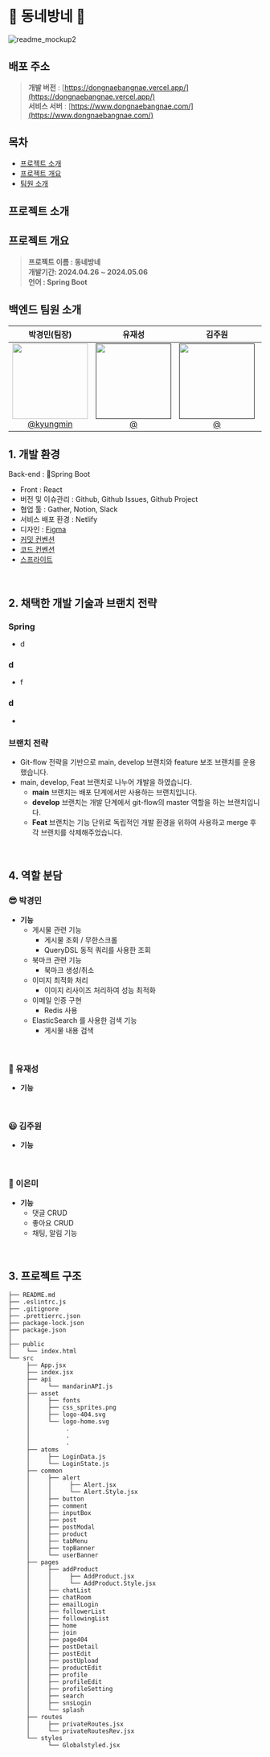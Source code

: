 # 🏡 동네방네 🏡

![readme_mockup2](https://github.com/kyungmin1221/BaekJoon/assets/105621255/41dd9ef3-00ce-46a9-b4d8-52a7298108c3)


</div>

## 배포 주소
> **개발 버전** : [https://dongnaebangnae.vercel.app/](https://dongnaebangnae.vercel.app/) <br>
> **서비스 서버** : [https://www.dongnaebangnae.com/](https://www.dongnaebangnae.com/)<br>



## 목차
  - [프로젝트 소개](#프로젝트-소개) 
  - [프로젝트 개요](#프로젝트-개요)
  - [팀원 소개](#백엔드-팀원-소개)
  
## 프로젝트 소개


## 프로젝트 개요
> **프로젝트 이름 : 동네방네** <br/>
**개발기간: 2024.04.26 ~ 2024.05.06** <br/>
**언어 : Spring Boot** <br />



## 백엔드 팀원 소개

| **박경민(팀장)** | **유재성** | **김주원** | **이은미** |
| :------: |  :------: | :------: | :------: |
| [<img src="https://github.com/kyungmin1221/BaekJoon/assets/105621255/1d1fd83d-ef01-4144-9d65-9b6056d40a43" height=150 width=150> <br/> @kyungmin](https://github.com/kyungmin1221) | [<img src="" height=150 width=150> <br/> @]() | [<img src="" height=150 width=150> <br/> @]() | [<img src="https://github.com/kyungmin1221/BaekJoon/assets/105621255/2373d997-73e3-47d7-84f9-fdc0c12cfa28" height=150 width=150> <br/> @minnieming](https://github.com/minnieming) |


## 1. 개발 환경

Back-end : Spring Boot
- Front :  React
- 버전 및 이슈관리 : Github, Github Issues, Github Project
- 협업 툴 : Gather, Notion, Slack
- 서비스 배포 환경 : Netlify
- 디자인 : [Figma](https://www.figma.com/file/fAisC2pEKzxTOzet9CfqML/README(oh-my-code)?node-id=39%3A1814)
- [커밋 컨벤션](https://github.com/likelion-project-README/README/wiki/%EC%BB%A4%EB%B0%8B-%EC%BB%A8%EB%B2%A4%EC%85%98)
- [코드 컨벤션](https://github.com/likelion-project-README/README/wiki/%EC%BD%94%EB%93%9C-%EC%BB%A8%EB%B2%A4%EC%85%98)
- [스프라이트](https://github.com/likelion-project-README/README/wiki/%EC%8A%A4%ED%94%84%EB%9D%BC%EC%9D%B4%ED%8A%B8)
<br>

## 2. 채택한 개발 기술과 브랜치 전략

### Spring

- d
    
### d

- f

### d

- 

### 브랜치 전략

- Git-flow 전략을 기반으로 main, develop 브랜치와 feature 보조 브랜치를 운용했습니다.
- main, develop, Feat 브랜치로 나누어 개발을 하였습니다.
    - **main** 브랜치는 배포 단계에서만 사용하는 브랜치입니다.
    - **develop** 브랜치는 개발 단계에서 git-flow의 master 역할을 하는 브랜치입니다.
    - **Feat** 브랜치는 기능 단위로 독립적인 개발 환경을 위하여 사용하고 merge 후 각 브랜치를 삭제해주었습니다.

<br>



## 4. 역할 분담

### 😎 박경민

- **기능**
  - 게시물 관련 기능
    - 게시물 조회 / 무한스크롤
    - QueryDSL 동적 쿼리를 사용한 조회  
  - 북마크 관련 기능
    - 북마크 생성/취소 
  - 이미지 최적화 처리
    - 이미지 리사이즈 처리하여 성능 최적화 
  - 이메일 인증 구현
    - Redis 사용 
  - ElasticSearch 를 사용한 검색 기능
    - 게시물 내용 검색 
  

<br>
    
### 🤩 유재성

- **기능**

<br>

### 😃 김주원

- **기능**

<br>

### 🥳 이은미

- **기능**
  - 댓글 CRUD
  - 좋아요 CRUD
  - 채팅, 알림 기능
    
<br>


## 3. 프로젝트 구조

```
├── README.md
├── .eslintrc.js
├── .gitignore
├── .prettierrc.json
├── package-lock.json
├── package.json
│
├── public
│    └── index.html
└── src
     ├── App.jsx
     ├── index.jsx
     ├── api
     │     └── mandarinAPI.js
     ├── asset
     │     ├── fonts
     │     ├── css_sprites.png
     │     ├── logo-404.svg
     │     └── logo-home.svg
     │          .
     │          .
     │          .
     ├── atoms
     │     ├── LoginData.js
     │     └── LoginState.js
     ├── common
     │     ├── alert
     │     │     ├── Alert.jsx
     │     │     └── Alert.Style.jsx
     │     ├── button
     │     ├── comment
     │     ├── inputBox
     │     ├── post
     │     ├── postModal
     │     ├── product
     │     ├── tabMenu
     │     ├── topBanner
     │     └── userBanner
     ├── pages
     │     ├── addProduct
     │     │     ├── AddProduct.jsx
     │     │     └── AddProduct.Style.jsx
     │     ├── chatList
     │     ├── chatRoom
     │     ├── emailLogin
     │     ├── followerList
     │     ├── followingList
     │     ├── home
     │     ├── join
     │     ├── page404
     │     ├── postDetail
     │     ├── postEdit
     │     ├── postUpload
     │     ├── productEdit
     │     ├── profile
     │     ├── profileEdit
     │     ├── profileSetting
     │     ├── search
     │     ├── snsLogin
     │     └── splash
     ├── routes
     │     ├── privateRoutes.jsx
     │     └── privateRoutesRev.jsx  
     └── styles
           └── Globalstyled.jsx
```
